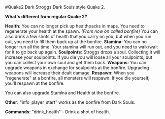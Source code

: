 #Quake2 Dark Stroggs
Dark Souls style Quake 2.

**What's different from regular Quake 2?**

**Health:** You can no longer pick up healthpacks in maps. You need to regenerate your health at the spawn. *(From now on called bonfire)* You can also drink a few shots of health that you carry on you, but when you run out, you need to fill them back up at the bonfire.
**Stamina:** You can no longer run all the time. Your stamina will run out, and you need to walk/wait for it to go back up again.
**Soulpoints:** Stroggs drops a soul. Collecting it will increase your soulpoints. If you die you will loose all your soulpoints, but you can collect your own soul and get them back.
**Weapons:** You can upgrade weapons in exchange for soulpoints at the bonfire. Upgrading weapons will increase their dealt damage.
**Respawn:** When you "regenerate" at a bonfire, all monsters will respawn. If you die yourself, you'll respawn at the bonfire.

You can also upgrade Stamina and Health at the bonfire.

**Other:**
"info_player_start" works as the bonfire from Dark Souls.

**Commands:**
"drink_health" - Drink a shot of health.

